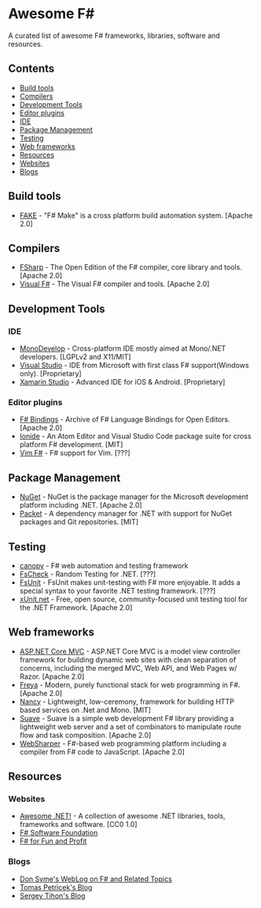 # Awesome F# #
A curated list of awesome F# frameworks, libraries, software and resources.

## Contents
 * [Build tools](#build-tools)
 * [Compilers](#compilers)
 * [Development Tools](#development-tools)
  * [Editor plugins](#editor-plugins)
  * [IDE](#ide)
 * [Package Management](#package-management)
 * [Testing](#testing)
 * [Web frameworks](#web-frameworks)
 * [Resources](#resources)
  * [Websites](#websites)
  * [Blogs](#blogs)

## Build tools
 * [FAKE](http://fsharp.github.io/FAKE/) - "F# Make" is a cross platform build automation system. [Apache 2.0]

## Compilers
 * [FSharp](https://github.com/fsharp/fsharp) - The Open Edition of the F# compiler, core library and tools. [Apache 2.0]
 * [Visual F#](https://github.com/Microsoft/visualfsharp) - The Visual F# compiler and tools. [Apache 2.0]

## Development Tools

### IDE
 * [MonoDevelop](http://www.monodevelop.com/) - Cross-platform IDE mostly aimed at Mono/.NET developers. [LGPLv2 and X11/MIT]
 * [Visual Studio](https://www.visualstudio.com/) - IDE from Microsoft with first class F# support(Windows only). [Proprietary]
 * [Xamarin Studio](https://www.xamarin.com/studio) - Advanced IDE for iOS & Android. [Proprietary]

### Editor plugins
 * [F# Bindings](https://github.com/fsharp/fsharpbinding) - Archive of F# Language Bindings for Open Editors. [Apache 2.0]
 * [Ionide](http://ionide.io/) - An Atom Editor and Visual Studio Code package suite for cross platform F# development. [MIT]
 * [Vim F#](https://github.com/fsharp/vim-fsharp) - F# support for Vim. [???]

## Package Management
 * [NuGet](https://www.nuget.org/) - NuGet is the package manager for the Microsoft development platform including .NET. [Apache 2.0]
 * [Packet](https://fsprojects.github.io/Paket/) - A dependency manager for .NET with support for NuGet packages and Git repositories. [MIT]

## Testing
 * [canopy](http://lefthandedgoat.github.io/canopy/) - F# web automation and testing framework
 * [FsCheck](https://fscheck.github.io/FsCheck/) - Random Testing for .NET. [???]
 * [FsUnit](http://fsprojects.github.io/FsUnit/) - FsUnit makes unit-testing with F# more enjoyable. It adds a special syntax to your favorite .NET testing framework. [???]
 * [xUnit.net](https://xunit.github.io/) - Free, open source, community-focused unit testing tool for the .NET Framework. [Apache 2.0]

## Web frameworks
 * [ASP.NET Core MVC](https://github.com/aspnet/Mvc) - ASP.NET Core MVC is a model view controller framework for building dynamic web sites with clean separation of concerns, including the merged MVC, Web API, and Web Pages w/ Razor. [Apache 2.0]
 * [Freya](https://freya.io/) - Modern, purely functional stack for web programming in F#. [Apache 2.0]
 * [Nancy](http://nancyfx.org/) - Lightweight, low-ceremony, framework for building HTTP based services on .Net and Mono. [MIT]
 * [Suave](https://suave.io/) - Suave is a simple web development F# library providing a lightweight web server and a set of combinators to manipulate route flow and task composition. [Apache 2.0]
 * [WebSharper](http://websharper.com/) - F#-based web programming platform including a compiler from F# code to JavaScript. [Apache 2.0]

## Resources

### Websites
 * [Awesome .NET!](https://github.com/quozd/awesome-dotnet) - A collection of awesome .NET libraries, tools, frameworks and software. [CC0 1.0]
 * [F# Software Foundation](http://fsharp.org/)
 * [F# for Fun and Profit](https://fsharpforfunandprofit.com/)
  
### Blogs
 * [Don Syme's WebLog on F# and Related Topics]()
 * [Tomas Petricek's Blog](http://tomasp.net/blog/)
 * [Sergey Tihon's Blog](https://sergeytihon.wordpress.com/)
  

